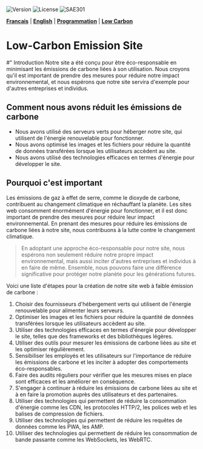 ![Version](https://img.shields.io/badge/version-1.0.1-green.svg) 
![License](https://img.shields.io/badge/license-MIT-green.svg) 
![SAE301](https://img.shields.io/github/repo-size/M-U-C-K-A/SAE301)

[**Francais**](https://github.com/M-U-C-K-A/SAE301/blob/main/README.md) |
[**English**](https://github.com/M-U-C-K-A/SAE301/blob/main/README.en.md) |
[**Programmation**](https://github.com/M-U-C-K-A/SAE301/blob/main/DEV.md) |
[**Low Carbon**](https://github.com/M-U-C-K-A/SAE301/blob/main/Carbon.md)

# Low-Carbon Emission Site
#" Introduction
Notre site a été conçu pour être éco-responsable en minimisant les émissions de carbone liées à son utilisation. Nous croyons qu'il est important de prendre des mesures pour réduire notre impact environnemental, et nous espérons que notre site servira d'exemple pour d'autres entreprises et individus.

## Comment nous avons réduit les émissions de carbone
- Nous avons utilisé des serveurs verts pour héberger notre site, qui utilisent de l'énergie renouvelable pour fonctionner.
- Nous avons optimisé les images et les fichiers pour réduire la quantité de données transférées lorsque les utilisateurs accèdent au site.
- Nous avons utilisé des technologies efficaces en termes d'énergie pour développer le site.

## Pourquoi c'est important
Les émissions de gaz à effet de serre, comme le dioxyde de carbone, contribuent au changement climatique en réchauffant la planète. Les sites web consomment énormément d'énergie pour fonctionner, et il est donc important de prendre des mesures pour réduire leur impact environnemental. En prenant des mesures pour réduire les émissions de carbone liées à notre site, nous contribuons à la lutte contre le changement climatique.

> En adoptant une approche éco-responsable pour notre site, nous espérons non seulement réduire notre propre impact environnemental, mais aussi inciter d'autres entreprises et individus à en faire de même. Ensemble, nous pouvons faire une différence significative pour protéger notre planète pour les générations futures.

Voici une liste d'étapes pour la création de notre site web à faible émission de carbone :

1. Choisir des fournisseurs d'hébergement verts qui utilisent de l'énergie renouvelable pour alimenter leurs serveurs.
2. Optimiser les images et les fichiers pour réduire la quantité de données transférées lorsque les utilisateurs accèdent au site.
3. Utiliser des technologies efficaces en termes d'énergie pour développer le site, telles que des frameworks et des bibliothèques légères.
4. Utiliser des outils pour mesurer les émissions de carbone liées au site et les optimiser régulièrement.
5. Sensibiliser les employés et les utilisateurs sur l'importance de réduire les émissions de carbone et les inciter à adopter des comportements éco-responsables.
6. Faire des audits réguliers pour vérifier que les mesures mises en place sont efficaces et les améliorer en conséquence.
7. S'engager à continuer à réduire les émissions de carbone liées au site et à en faire la promotion auprès des utilisateurs et des partenaires.
8. Utiliser des technologies qui permettent de réduire la consommation d'énergie comme les CDN, les protocoles HTTP/2, les polices web et les balises de compression de fichiers.
9. Utiliser des technologies qui permettent de réduire les requêtes de données comme les PWA, les AMP.
10. Utiliser des technologies qui permettent de réduire les consommation de bande passante comme les WebSockets, les WebRTC.

